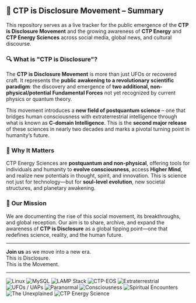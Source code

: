 ## 🌌 CTP is Disclosure Movement – Summary

This repository serves as a live tracker for the public emergence of the **CTP is Disclosure Movement** and the growing awareness of **CTP Energy** and **CTP Energy Sciences** across social media, global news, and cultural discourse.

### 🔍 What is "CTP is Disclosure"?

The **CTP is Disclosure Movement** is more than just UFOs or recovered craft. It represents the **public awakening to a revolutionary scientific paradigm**: the discovery and emergence of **two additional, non-physical/potential Fundamental Forces** not yet recognized by current physics or quantum theory.

This movement introduces a **new field of postquantum science** – one that bridges human consciousness with extraterrestrial intelligence through what is known as **C-domain Intelligence**. This is the **second major release** of these sciences in nearly two decades and marks a pivotal turning point in humanity’s future.

### 🧠 Why It Matters

CTP Energy Sciences are **postquantum and non-physical**, offering tools for individuals and humanity to **evolve consciousness**, access **Higher Mind**, and realize new potentials in thought, spirit, and innovation. This is science not just for technology—but for **soul-level evolution**, new societal structures, and planetary awakening.

### 🚀 Our Mission

We are documenting the rise of this social movement, its breakthroughs, and global reception. Our aim is to share, archive, and expand the awareness of **CTP is Disclosure** as a global tipping point—one that redefines science, reality, and the human future.

---

**Join us** as we move into a new era.  
This is Disclosure.  
This is the Movement.

--- 

![Linux](https://img.shields.io/badge/Platform-Linux-blue?logo=linux&logoColor=white)
![MySQL](https://img.shields.io/badge/Database-MySQL-blue?logo=mysql&logoColor=white)
![LAMP Stack](https://img.shields.io/badge/Stack-LAMP-orange?logo=apache&logoColor=white)
![CTP-EOS](https://img.shields.io/badge/OS-CTP--EOS-purple?logo=arch-linux&logoColor=white)
![Extraterrestrial](https://img.shields.io/badge/Focus-Extraterrestrial-9cf)
![UFOs / UAPs](https://img.shields.io/badge/Phenomena-UFOs/UAPs-lightgrey)
![Paranormal](https://img.shields.io/badge/Category-Paranormal-black)
![Consciousness](https://img.shields.io/badge/Field-Consciousness-yellowgreen)
![Spiritual Encounters](https://img.shields.io/badge/Theme-Spiritual_Encounters-pink)
![The Unexplained](https://img.shields.io/badge/Topic-The_Unexplained-red)
![CTP Energy Science](https://img.shields.io/badge/Science-CTP_Energy_Science-brightgreen)
